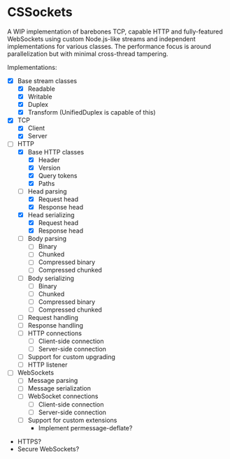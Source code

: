 # CSSockets

A WIP implementation of barebones TCP, capable HTTP and fully-featured WebSockets using custom Node.js-like streams and independent implementations for various classes. The performance focus is around parallelization but with minimal cross-thread tampering.

Implementations:

- [X] Base stream classes
  - [X] Readable
  - [X] Writable
  - [X] Duplex
  - [X] Transform (UnifiedDuplex is capable of this)
- [X] TCP
  - [X] Client
  - [X] Server
- [ ] HTTP
  - [X] Base HTTP classes
    - [X] Header
    - [X] Version
    - [X] Query tokens
    - [X] Paths
  - [ ] Head parsing
    - [X] Request head
    - [X] Response head
  - [X] Head serializing
    - [X] Request head
    - [X] Response head
  - [ ] Body parsing
    - [ ] Binary
    - [ ] Chunked
    - [ ] Compressed binary
    - [ ] Compressed chunked
  - [ ] Body serializing
    - [ ] Binary
    - [ ] Chunked
    - [ ] Compressed binary
    - [ ] Compressed chunked
  - [ ] Request handling
  - [ ] Response handling
  - [ ] HTTP connections
    - [ ] Client-side connection
    - [ ] Server-side connection
  - [ ] Support for custom upgrading
  - [ ] HTTP listener
- [ ] WebSockets
  - [ ] Message parsing
  - [ ] Message serialization
  - [ ] WebSocket connections
    - [ ] Client-side connection
    - [ ] Server-side connection
  - [ ] Support for custom extensions
    - Implement permessage-deflate?
- HTTPS?
- Secure WebSockets?